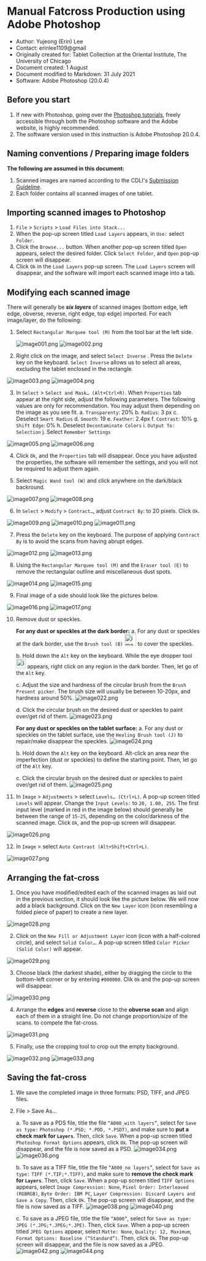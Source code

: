 # **Manual Fatcross Production using Adobe Photoshop**
* Author: Yujeong (Erin) Lee
* Contact: erinlee1109@gmail
* Originally created for: Tablet Collection at the Oriental Institute, The University of Chicago
* Document created: 1 August 
* Document modified to Markdown: 31 July 2021
* Software: Adobe Photoshop (20.0.4)


## Before you start
1.	If new with Photoshop, going over the [Photoshop tutorials](https://helpx.adobe.com/photoshop/tutorials.html), freely accessible through both the Photoshop software and the Adobe website, is highly recommended. 
2.	The software version used in this instruction is Adobe Photoshop 20.0.4. 

## Naming conventions / Preparing image folders
**The following are assumed in this document:**
1. Scanned images are named according to the CDLI's [Submission Guideline](https://cdli.ox.ac.uk/wiki/doku.php?id=submission_guidelines). 
2. Each folder contains all scanned images of one tablet. 

## Importing scanned images to Photoshop
1.	`File` > `Scripts` > `Load Files into Stack...`
2.	When the pop-up screen titled `Load Layers` appears, in `Use:` select `Folder`.
3.	Click the `Browse...` button. When another pop-up screen titled `Open` appears, select the desired folder. Click `Select Folder`, and `Open` pop-up screen will disappear.
4.	Click `Ok` in the `Load Layers` pop-up screen. The `Load Layers` screen will disappear, and the software will import each scanned image into a tab.

## Modifying each scanned image 
There will generally be ***six layers*** of scanned images (bottom edge, left edge, obverse, reverse, right edge, top edge) imported. For each image/layer, do the following: 

1. Select `Rectangular Marquee tool (M)` from the tool bar at the left side.

    <img src="https://i.imgur.com/wNlVWfi.png" alt="image001.png">
        
    <img src="https://imgur.com/RsN8xPQ.png" alt="image002.png">
    
2.	Right click on the image, and select `Select Inverse` . Press the `Delete` key on the keyboard. `Select Inverse` allows us to select all areas, excluding the tablet enclosed in the rectangle. 
<img src="https://imgur.com/Ls8vZxF.png" alt="image003.png">
<img src="https://imgur.com/Lifg7lK.png" alt="image004.png">

3.	In `Select` > `Select and Mask… (Alt+Ctrl+R)`. When `Properties` tab appear at the right side, adjust the following parameters. The following values are only for recommendation. You may adjust them depending on the image as you see fit. 
    a.	`Transparenty`: 20%
    b.	`Radius`: 3 px
    c.	Deselect `Smart Radius`
    d.	`Smooth`: 19
    e.	`Feather`: 2.4px
    f.	`Contrast`: 10%
    g.	`Shift Edge`: 0%
    h.	Deselect `Decontaminate Colors`
    i.	`Output To: Selection`
    j.	Select `Remember Settings`
<img src="https://imgur.com/POtXtYC.png" alt="image005.png">
<img src="https://imgur.com/o8I7G3p.png" alt="image006.png">

4.	Click `Ok`, and the `Properties` tab will disappear. Once you have adjusted the properties, the software will remember the settings, and you will not be required to adjust them again. 

6.	Select `Magic Wand tool (W)` and click anywhere on the dark/black backround. 
<img src="https://imgur.com/JXXIS5V.png" alt="image007.png">
<img src="https://imgur.com/Oc9VsJD.png" alt="image008.png">

6.	In `Select` > `Modify` > `Contract…`, adjust `Contract By`: to 20 pixels. Click `Ok`. 
<img src="https://imgur.com/7KazpKe.png" alt="image009.png">
<img src="https://imgur.com/LM7Eala.png" alt="image010.png">
<img src="https://imgur.com/alNZSBK.png" alt="image011.png">

7.	Press the `Delete` key on the keyboard. The purpose of applying `Contract By` is to avoid the scans from having abrupt edges. 
<img src="https://imgur.com/EsO3u41.png" alt="image012.png">
<img src="https://imgur.com/gJxQIVR.png" alt="image013.png">

8.	Using the `Rectangular Marquee tool (M)` and the `Eraser tool (E)` to remove the rectangular outline and miscellaneous dust spots. 
<img src="https://imgur.com/1eQEzVP.png" alt="image014.png">
<img src="https://imgur.com/joZxV2w.png" alt="image015.png">

9.	Final image of a side should look like the pictures below. 
<img src="https://imgur.com/emx3G0X.png" alt="image016.png">
<img src="https://imgur.com/QXIDtns.png" alt="image017.png">

10.	Remove dust or speckles. 

    **For any dust or speckles at the dark border:** 
    a.	For any dust or speckles at the dark border, use the `Brush tool (B)` <img src="https://imgur.com/Tbz4Wp1.png" alt="image018.png" width=30> to cover the speckles. 
    
    b.	Hold down the `Alt` key on the keyboard. While the eye dropper tool <img src="https://imgur.com/s8JPhFw.png" alt="image020.png" width=25> appears, right click on any region in the dark border. Then, let go of the `Alt` key. 
    
    c.	Adjust the size and hardness of the circular brush from the `Brush Present picker`. The brush size will usually be between 10-20px, and hardness around 50%. 
    <img src="https://imgur.com/ir2kBF6.png" alt="image022.png">
    
    d. Click the circular brush on the desired dust or speckles to paint over/get rid of them.
    <img src="https://imgur.com/Qu4ynzZ.png" alt="image023.png">

    **For any dust or speckles on the tablet surface:**
    a.	For any dust or speckles on the tablet surface, use the `Healing Brush tool (J)` to repair/make disappear the speckles. 
    <img src="https://imgur.com/HJkkpsr.png" alt="image024.png">
    
    b.	Hold down the `Alt` key on the keyboard. Alt-click an area near the imperfection (dust or speckles) to define the starting point. Then, let go of the `Alt` key.
    
    c.	Click the circular brush on the desired dust or speckles to paint over/get rid of them. 
    <img src="https://imgur.com/eM1meb7.png" alt="image025.png">
    
11.	In `Image` > `Adjustments` > select `Levels… (Ctrl+L)`. A pop-up screen titled `Levels` will appear. Change the `Input Levels:` to `20, 1.00, 255`. The first input level (marked in red in the image below) should generally be between the range of `15-25`, depending on the color/darkness of the scanned image. Click `Ok`, and the pop-up screen will disappear. 
<img src="https://imgur.com/TSr6ZIR.png" alt="image026.png">

12.	In `Image` > select `Auto Contrast (Alt+Shift+Ctrl+L)`.
<img src="https://imgur.com/JUlA9OZ.png" alt="image027.png">

## Arranging the fat-cross
1.	Once you have modified/edited each of the scanned images as laid out in the previous section, it should look like the picture below. We will now add a black background. Click on the `New Layer` icon (icon resembling a folded piece of paper) to create a new layer. 
<img src="https://imgur.com/1NLyYCa.png" alt="image028.png">

2.	Click on the `New Fill or Adjustment Layer` icon (icon with a half-colored circle), and select `Solid Color…`. A pop-up screen titled `Color Picker (Solid Color)` will appear. 
<img src="https://imgur.com/qUfCXJu.png" alt="image029.png">

3.	Choose black (the darkest shade), either by dragging the circle to the bottom-left corner or by entering `#000000`. Clik `Ok` and the pop-up screen will disappear. 
<img src="https://imgur.com/SzFogFV.png" alt="image030.png">

4.	Arrange the **edges** and **reverse** close to the **obverse scan** and align each of them in a straight line. Do not change proportion/size of the scans. to compete the fat-cross. 
<img src="https://imgur.com/eKcbDIq.png" alt="image031.png">

5.	Finally, use the cropping tool to crop out the empty background. 
<img src="https://imgur.com/b6HiwiU.png" alt="image032.png"> 
<img src="https://imgur.com/W0uQU4H.png" alt="image033.png">


## Saving the fat-cross
1.	We save the completed image in three formats: PSD, TIFF, and JPEG files. 
2.	File > Save As…

    a.	To save as a PDS file, title the file `“A000_with layers”`, select for `Save as type:` `Photoshop (*.PSD; *.PDD, *.PSDT)`, and make sure to **put a check mark for `Layers`**. Then, click `Save`. When a pop-up screen titled `Photoshop Format Options` appears, click `Ok`. The pop-up screen will disappear, and the file is now saved as a PSD.
    <img src="https://imgur.com/mBXOLid.png" alt="image034.png">
    <img src="https://imgur.com/YQ5mdBb.png" alt="image036.png">
    
    b.	To save as a TIFF file, title the file `“A000_no layers”`, select for `Save as type:` `TIFF (*.TIF;*.TIFF)`, and make sure to **remove the check mark for `Layers`**. Then, click `Save`. When a pop-up screen titled `TIFF Options` appears, select `Image Compression: None`, `Pixel Order: Interleaved (RGBRGB)`, `Byte Order: IBM PC`, `Layer Compression: Discard Layers and Save a Copy`. Then, click `Ok`. The pop-up screen will disappear, and the file is now saved as a TIFF.
    <img src="https://imgur.com/8qwsRRx.png" alt="image038.png">
    <img src="https://imgur.com/8n9NtjA.png" alt="image040.png">
    
    c.	To save as a JPEG file, title the file `“A000”`, select for `Save as type:` `JPEG (*.JPG;*.JPEG;*.JPE)`. Then, click `Save`. When a pop-up screen titled `JPEG Options` appear, select `Matte: None`, `Quality: 12, Maximum`, `Format Options: Baseline (“Standard”)`. Then, click `Ok`. The pop-up screen will disappear, and the file is now saved as a JPEG. 
    <img src="https://imgur.com/LxpjZKJ.png" alt="image042.png">
    <img src="https://imgur.com/H7bL0zv.png" alt="image044.png">
    
    
    
    
    